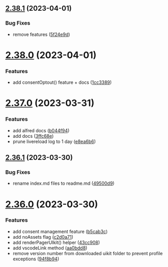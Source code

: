 ## [2.38.1](https://github.com/baumrock/RockFrontend/compare/v2.38.0...v2.38.1) (2023-04-01)


### Bug Fixes

* remove features ([5f24e9d](https://github.com/baumrock/RockFrontend/commit/5f24e9de75976038cd2a041d12d58efa8eef7c34))



# [2.38.0](https://github.com/baumrock/RockFrontend/compare/v2.37.0...v2.38.0) (2023-04-01)


### Features

* add consentOptout() feature + docs ([1cc3389](https://github.com/baumrock/RockFrontend/commit/1cc3389c54619a04338e089cb3ebc929f0b65a09))



# [2.37.0](https://github.com/baumrock/RockFrontend/compare/v2.36.1...v2.37.0) (2023-03-31)


### Features

* add alfred docs ([b044f94](https://github.com/baumrock/RockFrontend/commit/b044f94a95ebdedf71df089fbaa3360d4163422b))
* add docs ([3ffc68e](https://github.com/baumrock/RockFrontend/commit/3ffc68e89a9471b8a695859e605d270b87219cea))
* prune livereload log to 1 day ([e8ea6b6](https://github.com/baumrock/RockFrontend/commit/e8ea6b6795a35936dfdcc4357cc015d9f4b7c2e1))



## [2.36.1](https://github.com/baumrock/RockFrontend/compare/v2.36.0...v2.36.1) (2023-03-30)


### Bug Fixes

* rename index.md files to readme.md ([49500d9](https://github.com/baumrock/RockFrontend/commit/49500d901948b93d0bb9edeab66b9c478b8090f0))



# [2.36.0](https://github.com/baumrock/RockFrontend/compare/v2.35.1...v2.36.0) (2023-03-30)


### Features

* add consent management feature ([b5cab3c](https://github.com/baumrock/RockFrontend/commit/b5cab3c8980f45d3e7233566b6290c74574c86ae))
* add noAssets flag ([c2d0a71](https://github.com/baumrock/RockFrontend/commit/c2d0a7157d3719160420d6863b50625d1b263ade))
* add renderPagerUIkit() helper ([43cc908](https://github.com/baumrock/RockFrontend/commit/43cc908e51a94a39c97b4454791cce648f5e1cb5))
* add vscodeLink method ([aa0bdd8](https://github.com/baumrock/RockFrontend/commit/aa0bdd83cc183e28473b933b38ba8e8d18f5ce50))
* remove version number from downloaded uikit folder to prevent profile exceptions ([94f8b94](https://github.com/baumrock/RockFrontend/commit/94f8b94b0c3b780ff985fcc174c045fb89fee128))



